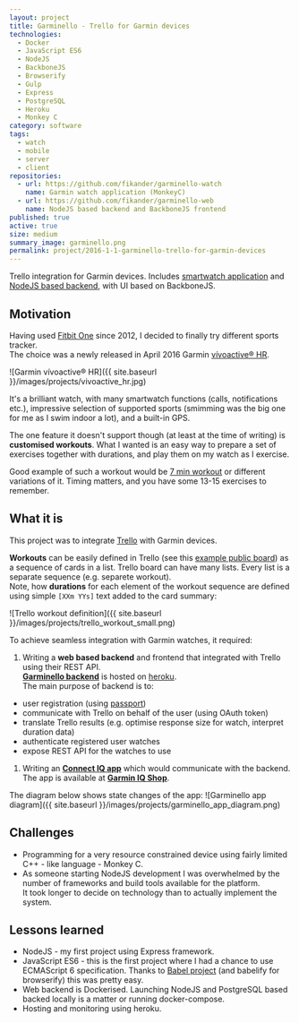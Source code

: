 ```yaml
---
layout: project
title: Garminello - Trello for Garmin devices
technologies:
  - Docker
  - JavaScript ES6
  - NodeJS
  - BackboneJS
  - Browserify
  - Gulp
  - Express
  - PostgreSQL
  - Heroku
  - Monkey C
category: software
tags:
  - watch
  - mobile
  - server
  - client
repositories:
  - url: https://github.com/fikander/garminello-watch
    name: Garmin watch application (MonkeyC)
  - url: https://github.com/fikander/garminello-web
    name: NodeJS based backend and BackboneJS frontend
published: true
active: true
size: medium
summary_image: garminello.png
permalink: project/2016-1-1-garminello-trello-for-garmin-devices
---
```

Trello integration for Garmin devices. Includes [smartwatch application](https://apps.garmin.com/en-US/apps/da6ba406-488c-4f10-83d4-3e70507d4656) and [NodeJS based backend](https://garminello.herokuapp.com), with UI based on BackboneJS.

## Motivation

Having used [Fitbit One](https://www.fitbit.com/uk/one) since 2012, I decided to finally try different sports tracker.  
The choice was a newly released in April 2016 Garmin [vívoactive® HR](https://buy.garmin.com/en-US/US/wearabletech/wearables/vivoactive-hr/prod538374.html).

![Garmin vívoactive® HR]({{ site.baseurl }}/images/projects/vivoactive_hr.jpg)

It's a brilliant watch, with many smartwatch functions (calls, notifications etc.), impressive selection of supported sports (smimming was the big one for me as I swim indoor a lot), and a built-in GPS.

The one feature it doesn't support though (at least at the time of writing) is **customised workouts**.
What I wanted is an easy way to prepare a set of exercises together with durations, and play them on my watch as I exercise.

Good example of such a workout would be [7 min workout](http://7-min.com/) or different variations of it. Timing matters, and you have some 13-15 exercises to remember.

## What it is

This project was to integrate [Trello](http://trello.com) with Garmin devices.

**Workouts** can be easily defined in Trello (see this [example public board](https://trello.com/b/SOCdcatH/workouts)) as a sequence of cards in a list. Trello board can have many lists. Every list is a separate sequence (e.g. separete workout).  
Note, how **durations** for each element of the workout sequence are defined using simple `[XXm YYs]` text added to the card summary:

![Trello workout definition]({{ site.baseurl }}/images/projects/trello_workout_small.png)

To achieve seamless integration with Garmin watches, it required:

1. Writing a **web based backend** and frontend that integrated with Trello using their REST API.  
**[Garminello backend](https://garminello.herokuapp.com)** is hosted on [heroku](http://heroku.com).  
The main purpose of backend is to:
  * user registration (using [passport](https://github.com/jaredhanson/passport))
  * communicate with Trello on behalf of the user (using OAuth token)
  * translate Trello results (e.g. optimise response size for watch, interpret duration data)
  * authenticate registered user watches
  * expose REST API for the watches to use
1. Writing an **[Connect IQ app](https://apps.garmin.com/)** which would communicate with the backend.  
The app is available at **[Garmin IQ Shop](https://apps.garmin.com/en-US/apps/da6ba406-488c-4f10-83d4-3e70507d4656)**. 

The diagram below shows state changes of the app:
![Garminello app diagram]({{ site.baseurl }}/images/projects/garminello_app_diagram.png) 

## Challenges

* Programming for a very resource constrained device using fairly limited C++ - like language - Monkey C.
* As someone starting NodeJS development I was overwhelmed by the number of frameworks and build tools
 available for the platform.  
It took longer to decide on technology than to actually implement the system.

## Lessons learned

* NodeJS - my first project using Express framework.
* JavaScript ES6 - this is the first project where I had a chance to use ECMAScript 6 specification. Thanks to [Babel project](https://github.com/babel/babel) (and babelify for browserify) this was pretty easy.
* Web backend is Dockerised. Launching NodeJS and PostgreSQL based backed locally is a matter or running docker-compose.
* Hosting and monitoring using heroku.
